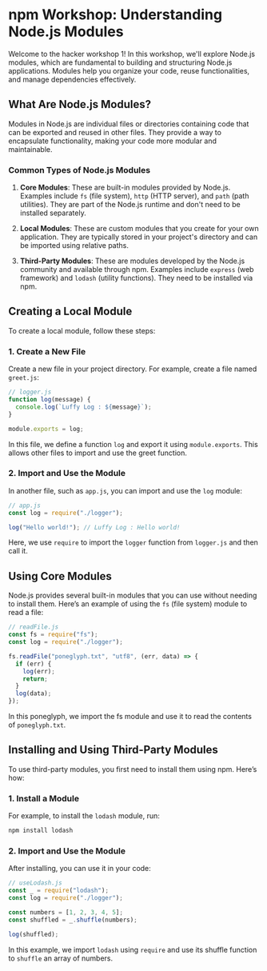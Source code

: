 # npm Workshop: Understanding Node.js Modules

Welcome to the hacker workshop 1! In this workshop, we'll explore Node.js modules, which are fundamental to building and structuring Node.js applications. Modules help you organize your code, reuse functionalities, and manage dependencies effectively.

## What Are Node.js Modules?

Modules in Node.js are individual files or directories containing code that can be exported and reused in other files. They provide a way to encapsulate functionality, making your code more modular and maintainable.

### Common Types of Node.js Modules

1. **Core Modules**: These are built-in modules provided by Node.js. Examples include `fs` (file system), `http` (HTTP server), and `path` (path utilities). They are part of the Node.js runtime and don't need to be installed separately.

2. **Local Modules**: These are custom modules that you create for your own application. They are typically stored in your project's directory and can be imported using relative paths.

3. **Third-Party Modules**: These are modules developed by the Node.js community and available through npm. Examples include `express` (web framework) and `lodash` (utility functions). They need to be installed via npm.

## Creating a Local Module

To create a local module, follow these steps:

### 1. Create a New File

Create a new file in your project directory. For example, create a file named `greet.js`:

```js
// logger.js
function log(message) {
  console.log(`Luffy Log : ${message}`);
}

module.exports = log;
```

In this file, we define a function `log` and export it using `module.exports`. This allows other files to import and use the greet function.

### 2. Import and Use the Module

In another file, such as `app.js`, you can import and use the `log` module:

```js
// app.js
const log = require("./logger");

log("Hello world!"); // Luffy Log : Hello world!
```

Here, we use `require` to import the `logger` function from `logger.js` and then call it.

## Using Core Modules

Node.js provides several built-in modules that you can use without needing to install them. Here’s an example of using the `fs` (file system) module to read a file:

```js
// readFile.js
const fs = require("fs");
const log = require("./logger");

fs.readFile("poneglyph.txt", "utf8", (err, data) => {
  if (err) {
    log(err);
    return;
  }
  log(data);
});
```

In this poneglyph, we import the fs module and use it to read the contents of `poneglyph.txt`.

## Installing and Using Third-Party Modules

To use third-party modules, you first need to install them using npm. Here’s how:

### 1. Install a Module

For example, to install the `lodash` module, run:

```sh
npm install lodash
```

### 2. Import and Use the Module

After installing, you can use it in your code:

```js
// useLodash.js
const _ = require("lodash");
const log = require("./logger");

const numbers = [1, 2, 3, 4, 5];
const shuffled = _.shuffle(numbers);

log(shuffled);
```

In this example, we import `lodash` using `require` and use its shuffle function to `shuffle` an array of numbers.
